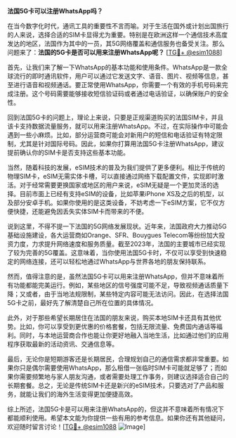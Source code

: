 **法国5G卡可以注册WhatsApp吗？**

在当今数字化时代，通讯工具的重要性不言而喻。对于生活在国外或计划出国旅行的人来说，选择合适的SIM卡显得尤为重要。特别是在欧洲这样一个通信技术高度发达的地区，法国作为其中的一员，其5G网络覆盖和通信服务也备受关注。那么问题来了：**法国的5G卡是否可以用来注册WhatsApp呢？** [[TG💪+ @esim1088](https://t.me/s/esim1088)]

首先，让我们来了解一下WhatsApp的基本功能和使用条件。WhatsApp是一款全球流行的即时通讯软件，用户可以通过它发送文字、语音、图片、视频等信息，甚至进行语音和视频通话。要正常使用WhatsApp，你需要一个有效的手机号码来完成注册。这个号码需要能够接收短信验证码或者通过电话验证，以确保账户的安全性。

回到法国5G卡的问题上，理论上来说，只要是正规渠道购买的法国SIM卡，并且该卡支持数据流量服务，就可以用来注册WhatsApp。不过，在实际操作中可能会遇到一些小麻烦。比如，部分运营商可能会对新用户的短信和电话验证有特定限制，尤其是针对国际号码。因此，如果你打算用法国5G卡注册WhatsApp，建议提前确认你的SIM卡是否支持这些基本功能。

当然，随着科技的发展，eSIM技术的普及为我们提供了更多便利。相比于传统的物理SIM卡，eSIM无需实体卡槽，可以直接通过网络下载配置文件，实现即时激活。对于经常需要更换国家或地区的用户来说，eSIM无疑是一个更加灵活的选择。目前市面上已经有支持eSIM的设备，比如苹果iPhone XS及之后的机型，以及部分安卓手机。如果你使用的是这类设备，不妨考虑一下eSIM方案，它不仅方便快捷，还能避免因丢失实体SIM卡而带来的不便。

说到这里，不得不提一下法国的5G网络发展现状。近年来，法国政府大力推动5G基础设施建设，各大运营商如Orange、SFR、Bouygues Telecom等纷纷加大投资力度，力求提升网络速度和服务质量。截至2023年，法国的主要城市已经实现了较为完善的5G覆盖。这意味着，当你使用法国5G卡时，不仅可以享受到快速稳定的网络连接，还可以轻松地通过WhatsApp与世界各地的朋友保持联系。

然而，值得注意的是，虽然法国5G卡可以用来注册WhatsApp，但并不意味着所有功能都能完美运行。例如，某些地区的信号强度可能不足，导致视频通话质量下降；又或者，由于当地法规限制，某些特定内容可能无法访问。因此，在选择法国5G卡之前，最好先了解清楚自己所在位置的具体情况。

此外，对于那些希望长期居住在法国的朋友来说，购买本地SIM卡还具有其他优势。比如，你可以享受到更优惠的价格套餐，包括无限流量、免费国内通话等福利。同时，与本地运营商合作也能让你更好地融入当地生活，比如通过他们的应用程序获取最新的活动资讯、交通信息等。

最后，无论你是短期游客还是长期居民，合理规划自己的通信需求都非常重要。如果你只是偶尔需要使用WhatsApp，那么租借一张临时SIM卡可能就足够了；而如果你需要频繁地与家人朋友沟通，或者需要处理工作事务，则建议选择适合自己的长期套餐。总之，无论是传统SIM卡还是新兴的eSIM技术，只要选对了产品和服务，就能让我们的海外生活变得更加便捷高效。

综上所述，法国5G卡是可以用来注册WhatsApp的，但这并不意味着所有情况下都能顺利使用。希望本文能为你提供一些有用的参考信息。如果你还有其他疑问，欢迎随时留言讨论！[[TG💪+ @esim1088](https://t.me/s/esim1088) ![Image](https://i.postimg.cc/4NQfJmqS/Snipaste-2025-05-13-00-14-12.png)]